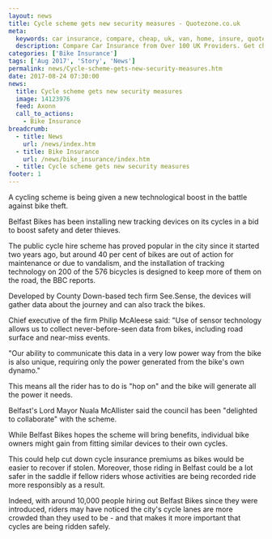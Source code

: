 ```yaml
---
layout: news
title: Cycle scheme gets new security measures - Quotezone.co.uk
meta:
  keywords: car insurance, compare, cheap, uk, van, home, insure, quotes, online, comparison, bike, loans, life
  description: Compare Car Insurance from Over 100 UK Providers. Get cheap quotes online now using our fast, free, secure comparison site
categories: ['Bike Insurance']
tags: ['Aug 2017', 'Story', 'News']
permalink: news/Cycle-scheme-gets-new-security-measures.htm
date: 2017-08-24 07:30:00
news:
  title: Cycle scheme gets new security measures
  image: 14123976
  feed: Axonn
  call_to_actions:
    - Bike Insurance
breadcrumb:
  - title: News
    url: /news/index.htm
  - title: Bike Insurance
    url: /news/bike_insurance/index.htm
  - title: Cycle scheme gets new security measures
footer: 1
---
```


<p>A cycling scheme is being given a new technological boost in the battle against bike theft.</p>
<p>Belfast Bikes has been installing new tracking devices on its cycles in a bid to boost safety and deter thieves.&nbsp;</p>
<p>The public cycle hire scheme has proved popular in the city since it started two years ago, but around 40 per cent of bikes are out of action for maintenance or due to vandalism, and the installation of tracking technology on 200 of the 576 bicycles is designed to keep more of them on the road, the BBC reports.</p>
<p>Developed by County Down-based tech firm See.Sense, the devices will gather data about the journey and can also track the bikes.&nbsp;</p>
<p>Chief executive of the firm Philip McAleese said: &quot;Use of sensor technology allows us to collect never-before-seen data from bikes, including road surface and near-miss events.</p>
<p>&quot;Our ability to communicate this data in a very low power way from the bike is also unique, requiring only the power generated from the bike&#39;s own dynamo.&quot;</p>
<p>This means all the rider has to do is &quot;hop on&quot; and the bike will generate all the power it needs.</p>
<p>Belfast&#39;s Lord Mayor Nuala McAllister said the council has been &quot;delighted to collaborate&quot; with the scheme.&nbsp;</p>
<p>While Belfast Bikes hopes the scheme will bring benefits, individual bike owners might gain from fitting similar devices to their own cycles.&nbsp;</p>
<p>This could help cut down cycle insurance premiums as bikes would be easier to recover if stolen. Moreover, those riding in Belfast could be a lot safer in the saddle if fellow riders whose activities are being recorded ride more responsibly as a result.&nbsp;</p>
<p>Indeed, with around 10,000 people hiring out Belfast Bikes since they were introduced, riders may have noticed the city&#39;s cycle lanes are more crowded than they used to be - and that makes it more important that cycles are being ridden safely.</p>